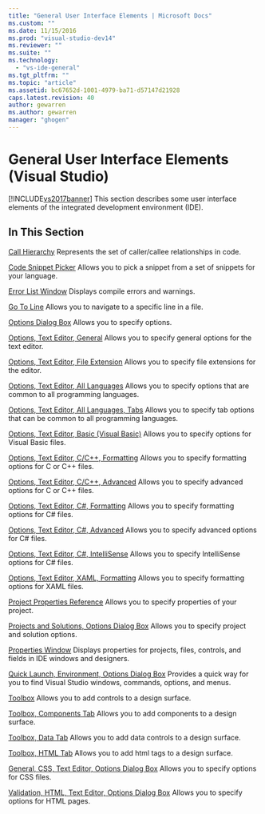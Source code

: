 ```yaml
---
title: "General User Interface Elements | Microsoft Docs"
ms.custom: ""
ms.date: 11/15/2016
ms.prod: "visual-studio-dev14"
ms.reviewer: ""
ms.suite: ""
ms.technology:
  - "vs-ide-general"
ms.tgt_pltfrm: ""
ms.topic: "article"
ms.assetid: bc67652d-1001-4979-ba71-d57147d21928
caps.latest.revision: 40
author: gewarren
ms.author: gewarren
manager: "ghogen"
---
```

# General User Interface Elements (Visual Studio)
[!INCLUDE[vs2017banner](../../includes/vs2017banner.md)]
This section describes some user interface elements of the integrated development environment (IDE).

## In This Section
 [Call Hierarchy](../../ide/reference/call-hierarchy.md)
 Represents the set of caller/callee relationships in code.

 [Code Snippet Picker](../../ide/reference/code-snippet-picker.md)
 Allows you to pick a snippet from a set of snippets for your language.

 [Error List Window](../../ide/reference/error-list-window.md)
 Displays compile errors and warnings.

 [Go To Line](../../ide/reference/go-to-line.md)
 Allows you to navigate to a specific line in a file.

 [Options Dialog Box](../../ide/reference/options-dialog-box-visual-studio.md)
 Allows you to specify options.

 [Options, Text Editor, General](../../ide/reference/options-text-editor-general.md)
 Allows you to specify general options for the text editor.

 [Options, Text Editor, File Extension](../../ide/reference/options-text-editor-file-extension.md)
 Allows you to specify file extensions for the editor.

 [Options, Text Editor, All Languages](../../ide/reference/options-text-editor-all-languages.md)
 Allows you to specify options that are common to all programming languages.

 [Options, Text Editor, All Languages, Tabs](../../ide/reference/options-text-editor-all-languages-tabs.md)
 Allows you to specify tab options that can be common to all programming languages.

 [Options, Text Editor, Basic (Visual Basic)](../../ide/reference/options-text-editor-basic-visual-basic.md)
 Allows you to specify options for Visual Basic files.

 [Options, Text Editor, C/C++, Formatting](../../ide/reference/options-text-editor-c-cpp-formatting.md)
 Allows you to specify formatting options for C or C++ files.

 [Options, Text Editor, C/C++, Advanced](../../ide/reference/options-text-editor-c-cpp-advanced.md)
 Allows you to specify advanced options for C or C++ files.

 [Options, Text Editor, C#, Formatting](../../ide/reference/options-text-editor-csharp-formatting.md)
 Allows you to specify formatting options for C# files.

 [Options, Text Editor, C#, Advanced](../../ide/reference/options-text-editor-csharp-advanced.md)
 Allows you to specify advanced options for C# files.

 [Options, Text Editor, C#, IntelliSense](../../ide/reference/options-text-editor-csharp-intellisense.md)
 Allows you to specify IntelliSense options for C# files.

 [Options, Text Editor, XAML, Formatting](../../ide/reference/options-text-editor-xaml-formatting.md)
 Allows you to specify formatting options for XAML files.

 [Project Properties Reference](../../ide/reference/project-properties-reference.md)
 Allows you to specify properties of your project.

 [Projects and Solutions, Options Dialog Box](../../ide/reference/projects-and-solutions-options-dialog-box.md)
 Allows you to specify project and solution options.

 [Properties Window](../../ide/reference/properties-window.md)
 Displays properties for projects, files, controls, and fields in IDE windows and designers.

 [Quick Launch, Environment, Options Dialog Box](../../ide/reference/quick-launch-environment-options-dialog-box.md)
 Provides a quick way for you to find Visual Studio windows, commands, options, and menus.

 [Toolbox](../../ide/reference/toolbox.md)
 Allows you to add controls to a design surface.

 [Toolbox, Components Tab](../../ide/reference/toolbox-components-tab.md)
 Allows you to add components to a design surface.

 [Toolbox, Data Tab](../../ide/reference/toolbox-data-tab.md)
 Allows you to add data controls to a design surface.

 [Toolbox, HTML Tab](../../ide/reference/toolbox-html-tab.md)
 Allows you to add html tags to a design surface.

 [General, CSS, Text Editor, Options Dialog Box](http://msdn.microsoft.com/library/b33a7617-e69d-4a11-938e-2e218a34a10c)
 Allows you to specify options for CSS files.

 [Validation, HTML, Text Editor, Options Dialog Box](http://msdn.microsoft.com/library/9c24ecfe-263e-4bf1-88de-d01be3992863)
 Allows you to specify options for HTML pages.